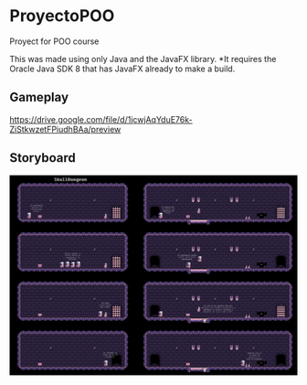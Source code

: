 # ProyectoPOO

Proyect for POO course

This was made using only Java and the JavaFX library.
*It requires the Oracle Java SDK 8 that has JavaFX already to make a build.

## Gameplay

https://drive.google.com/file/d/1jcwjAqYduE76k-ZiStkwzetFPiudhBAa/preview

## Storyboard

![](https://github.com/dalvaradoc/ProyectoPOO/blob/master/StoryBoard.png)
